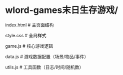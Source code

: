 # wlord-games末日生存游戏/

index.html   # 主页面结构

style.css    # 全局样式

game.js  # 核心游戏逻辑

data.js # 游戏数据配置（场景/物品/事件）

utils.js  # 工具函数（日志/时间/随机数）
